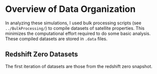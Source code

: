 # Overview of Data Organization

In analyzing these simulations, I used bulk processing scripts (see `../BulkProcessing/`) to compile datasets of satellite properties. This minimizes the computational effort required to do some basic analysis. These compiled datasets are stored in `.data` files. 

## Redshift Zero Datasets

The first iteration of datasets are those from the redshift zero snapshot. 

